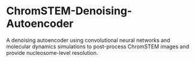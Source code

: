 # ChromSTEM-Denoising-Autoencoder
A denoising autoencoder using convolutional neural networks and molecular dynamics simulations to post-process ChromSTEM images and provide nucleosome-level resolution.
